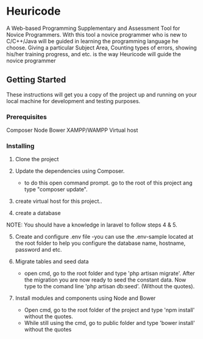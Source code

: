 # Heuricode 

  A Web-based Programming Supplementary and Assessment Tool for Novice Programmers. With this tool a novice programmer who is new to C/C++/Java will be guided in learning the programming language he choose. Giving a particular Subject Area, Counting types of errors, showing his/her training progress, and etc. is the way Heuricode will guide the novice programmer

## Getting Started

These instructions will get you a copy of the project up and running on your local machine for development and testing purposes. 

### Prerequisites

Composer
Node
Bower
XAMPP/WAMPP 
Virtual host
### Installing

1. Clone the project
2. Update the dependencies using Composer.
	- to do this open command prompt. go to the root of this project ang type "composer update".
3. create virtual host for this project..

4. create a database

NOTE: You should have a knowledge in laravel to follow steps 4 & 5.

5. Create and configure .env file 
	-you can use the .env-sample located at the root folder to help you configure the database name, hostname, password and etc. 
6. Migrate tables and seed data
	- open cmd, go to the root folder and type 'php artisan migrate'. After the migration you are now ready to seed the constant data. Now type to the comand line 'php artisan db:seed'. (Without the quotes).

7. Install modules and components using Node and Bower
	- Open cmd, go to the root folder of the project and type 'npm install' without the quotes.
	- While still using the cmd, go to public folder and type 'bower install' without the quotes

